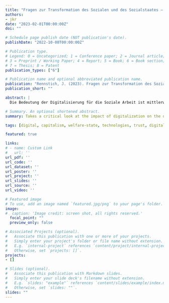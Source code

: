 ```yaml
---
title: "Fragen zur Transformation des Sozialen und des Sozialstaates — mit welchen Auswirkungen auf Adressat:innen und Professionelle ist zu rechnen?"
authors:
- jkr
date: "2023-02-01T00:00:00Z"
doi: ""

# Schedule page publish date (NOT publication's date).
publishDate: "2022-10-08T00:00:00Z"

# Publication type.
# Legend: 0 = Uncategorized; 1 = Conference paper; 2 = Journal article;
# 3 = Preprint / Working Paper; 4 = Report; 5 = Book; 6 = Book section;
# 7 = Thesis; 8 = Patent
publication_types: ["6"]

# Publication name and optional abbreviated publication name.
publication: "Rennstich, J. (2023). Fragen zur Transformation des Sozialen und des Sozialstaates — mit welchen Auswirkungen auf Adressat:innen und Professionelle ist zu rechnen? In: W. Hosemann & S. Barra (Hrsg.), *Soziale Arbeit digital: Von der Webseite bis zur Demokratie*. Beltz Juventa."
publication_short: ""

abstract: |
  Die Bedeutung der Digitalisierung für die Soziale Arbeit ist mittlerweile ein fest verankertes Thema in der wissenschaftlichen Forschung in Deutschland. In der internationalen Literatur hat diese Diskussion schon länger an Bedeutung gewonnen, da hier im Gegensatz zu der Situation in Deutschland Digitalisierung als gesamtgesellschaftlich transformatorischer Prozess schon länger eine auf vielen Ebenen spür- und erfahrbare Wirkmacht entfaltet hat. Nicht zuletzt durch die Erfahrungen der Corona-Pandemie auf alle gesamtgesellschaftlichen Bereiche, aber eben insbesondere auch auf die vielfältigen Arbeitsbereiche der Sozialen Arbeit ist die Bedeutung von Digitalisierung und der damit ermöglichten – oder auch erzwungenen – realen Digitalität als Lebensbezug und Lebenswelt für Adressat:innen und Professionelle in der Sozialen Arbeit unmittelbar erlebbar geworden. In diesem Beitrag möchte ich stärker auf die systemischen Hintergründe in der für diese Entwicklung eingehen und die Konsequenzen, welche diese Transformation insbesondere für das Wohlfahrtsstaatssystem in Deutschland hat. Dazu richtet der Beitrag zunächst sein Augenmerk auf die Besonderheiten der Entwicklung eines globalen digitalen Kapitalismus betrachtet. Im Weiteren werden dann diese Entwicklungen hinsichtlich ihrer Auswirkungen auf die gesellschaftlichen Strukturen in Deutschland bezogen beleuchtet. Im Anschluss daran werden die damit verbundenen Herausforderungen für Adressat:innen einerseits, und Professionelle der Sozialen Arbeit andererseits diskutiert. Der Beitrag endet mit einem kurzen Fazit und einem Plädoyer für eine stärkere Förderung der notwendigen digitalen Kompetenzerweiterungen in Aus- und Weiterbildung der professionell in der Sozialen Arbeit Tätigen um eine gerechte Teilhabe der Adressat:innen zu ermöglichen und die eigene Wirkmächtigkeit zu erhalten.

# Summary. An optional shortened abstract.
summary: Takes a critical look at the impact of digitalization on the development of capitalism and its implications for the German social welfare state and its main stakeholders.

tags: [digital, capitalism, welfare-state, technologies, trust, digitality]

featured: true

links:
# - name: Custom Link
#   url: ''
url_pdf: ''
url_code: ''
url_dataset: ''
url_poster: ''
url_project: ''
url_slides: ''
url_source: ''
url_video: ''

# Featured image
# To use, add an image named `featured.jpg/png` to your page's folder.
image:
#  caption: 'Image credit: screen shot, all rights reserved.'
  focal_point: ""
  preview_only: false

# Associated Projects (optional).
#   Associate this publication with one or more of your projects.
#   Simply enter your project's folder or file name without extension.
#   E.g. `internal-project` references `content/project/internal-project/index.md`.
#   Otherwise, set `projects: []`.
projects:
- []

# Slides (optional).
#   Associate this publication with Markdown slides.
#   Simply enter your slide deck's filename without extension.
#   E.g. `slides: "example"` references `content/slides/example/index.md`.
#   Otherwise, set `slides: ""`.
slides: ""
---
```


